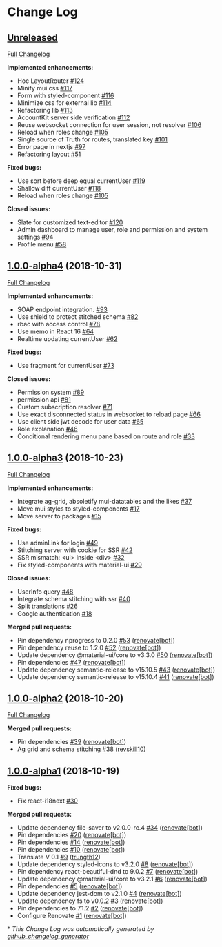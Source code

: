 # Change Log

## [Unreleased](https://github.com/revskill10/next-template/tree/HEAD)

[Full Changelog](https://github.com/revskill10/next-template/compare/1.0.0-alpha4...HEAD)

**Implemented enhancements:**

- Hoc LayoutRouter [\#124](https://github.com/revskill10/next-template/issues/124)
- Minify mui css [\#117](https://github.com/revskill10/next-template/issues/117)
- Form with styled-component [\#116](https://github.com/revskill10/next-template/issues/116)
- Minimize css for external lib [\#114](https://github.com/revskill10/next-template/issues/114)
- Refactoring lib [\#113](https://github.com/revskill10/next-template/issues/113)
- AccountKit server side verification [\#112](https://github.com/revskill10/next-template/issues/112)
- Reuse websocket connection for user session, not resolver [\#106](https://github.com/revskill10/next-template/issues/106)
- Reload when roles change [\#105](https://github.com/revskill10/next-template/issues/105)
- Single source of Truth for routes, translated key [\#101](https://github.com/revskill10/next-template/issues/101)
- Error page in nextjs [\#97](https://github.com/revskill10/next-template/issues/97)
- Refactoring layout [\#51](https://github.com/revskill10/next-template/issues/51)

**Fixed bugs:**

- Use sort before deep equal currentUser [\#119](https://github.com/revskill10/next-template/issues/119)
- Shallow diff currentUser [\#118](https://github.com/revskill10/next-template/issues/118)
- Reload when roles change [\#105](https://github.com/revskill10/next-template/issues/105)

**Closed issues:**

- Slate for customized text-editor [\#120](https://github.com/revskill10/next-template/issues/120)
- Admin dashboard to manage user, role and permission and system settings [\#94](https://github.com/revskill10/next-template/issues/94)
- Profile menu [\#58](https://github.com/revskill10/next-template/issues/58)

## [1.0.0-alpha4](https://github.com/revskill10/next-template/tree/1.0.0-alpha4) (2018-10-31)
[Full Changelog](https://github.com/revskill10/next-template/compare/1.0.0-alpha3...1.0.0-alpha4)

**Implemented enhancements:**

- SOAP endpoint integration. [\#93](https://github.com/revskill10/next-template/issues/93)
- Use shield to protect stitched schema [\#82](https://github.com/revskill10/next-template/issues/82)
- rbac with access control [\#78](https://github.com/revskill10/next-template/issues/78)
- Use memo in React 16 [\#64](https://github.com/revskill10/next-template/issues/64)
- Realtime updating currentUser [\#62](https://github.com/revskill10/next-template/issues/62)

**Fixed bugs:**

- Use fragment for currentUser [\#73](https://github.com/revskill10/next-template/issues/73)

**Closed issues:**

- Permission system [\#89](https://github.com/revskill10/next-template/issues/89)
- permission api [\#81](https://github.com/revskill10/next-template/issues/81)
- Custom subscription resolver [\#71](https://github.com/revskill10/next-template/issues/71)
- Use exact disconnected status in websocket to reload page [\#66](https://github.com/revskill10/next-template/issues/66)
- Use client side jwt decode for user data [\#65](https://github.com/revskill10/next-template/issues/65)
- Role explanation [\#46](https://github.com/revskill10/next-template/issues/46)
- Conditional rendering menu pane based on route and role [\#33](https://github.com/revskill10/next-template/issues/33)

## [1.0.0-alpha3](https://github.com/revskill10/next-template/tree/1.0.0-alpha3) (2018-10-23)
[Full Changelog](https://github.com/revskill10/next-template/compare/1.0.0-alpha2...1.0.0-alpha3)

**Implemented enhancements:**

- Integrate ag-grid, absoletify mui-datatables and the likes [\#37](https://github.com/revskill10/next-template/issues/37)
- Move mui styles to styled-components [\#17](https://github.com/revskill10/next-template/issues/17)
- Move server to packages [\#15](https://github.com/revskill10/next-template/issues/15)

**Fixed bugs:**

- Use adminLink for login [\#49](https://github.com/revskill10/next-template/issues/49)
- Stitching server with cookie for SSR [\#42](https://github.com/revskill10/next-template/issues/42)
- SSR mismatch: \<ul\> inside \<div\> [\#32](https://github.com/revskill10/next-template/issues/32)
- Fix styled-components with material-ui [\#29](https://github.com/revskill10/next-template/issues/29)

**Closed issues:**

- UserInfo query [\#48](https://github.com/revskill10/next-template/issues/48)
- Integrate schema stitching with ssr [\#40](https://github.com/revskill10/next-template/issues/40)
- Split translations [\#26](https://github.com/revskill10/next-template/issues/26)
- Google authentication [\#18](https://github.com/revskill10/next-template/issues/18)

**Merged pull requests:**

- Pin dependency nprogress to 0.2.0 [\#53](https://github.com/revskill10/next-template/pull/53) ([renovate[bot]](https://github.com/apps/renovate))
- Pin dependency reuse to 1.2.0 [\#52](https://github.com/revskill10/next-template/pull/52) ([renovate[bot]](https://github.com/apps/renovate))
- Update dependency @material-ui/core to v3.3.0 [\#50](https://github.com/revskill10/next-template/pull/50) ([renovate[bot]](https://github.com/apps/renovate))
- Pin dependencies [\#47](https://github.com/revskill10/next-template/pull/47) ([renovate[bot]](https://github.com/apps/renovate))
- Update dependency semantic-release to v15.10.5 [\#43](https://github.com/revskill10/next-template/pull/43) ([renovate[bot]](https://github.com/apps/renovate))
- Update dependency semantic-release to v15.10.4 [\#41](https://github.com/revskill10/next-template/pull/41) ([renovate[bot]](https://github.com/apps/renovate))

## [1.0.0-alpha2](https://github.com/revskill10/next-template/tree/1.0.0-alpha2) (2018-10-20)
[Full Changelog](https://github.com/revskill10/next-template/compare/1.0.0-alpha1...1.0.0-alpha2)

**Merged pull requests:**

- Pin dependencies [\#39](https://github.com/revskill10/next-template/pull/39) ([renovate[bot]](https://github.com/apps/renovate))
- Ag grid and schema stitching [\#38](https://github.com/revskill10/next-template/pull/38) ([revskill10](https://github.com/revskill10))

## [1.0.0-alpha1](https://github.com/revskill10/next-template/tree/1.0.0-alpha1) (2018-10-19)
**Fixed bugs:**

- Fix react-i18next [\#30](https://github.com/revskill10/next-template/issues/30)

**Merged pull requests:**

- Update dependency file-saver to v2.0.0-rc.4 [\#34](https://github.com/revskill10/next-template/pull/34) ([renovate[bot]](https://github.com/apps/renovate))
- Pin dependencies [\#20](https://github.com/revskill10/next-template/pull/20) ([renovate[bot]](https://github.com/apps/renovate))
- Pin dependencies [\#14](https://github.com/revskill10/next-template/pull/14) ([renovate[bot]](https://github.com/apps/renovate))
- Pin dependencies [\#10](https://github.com/revskill10/next-template/pull/10) ([renovate[bot]](https://github.com/apps/renovate))
- Translate V 0.1 [\#9](https://github.com/revskill10/next-template/pull/9) ([trungth12](https://github.com/trungth12))
- Update dependency styled-icons to v3.2.0 [\#8](https://github.com/revskill10/next-template/pull/8) ([renovate[bot]](https://github.com/apps/renovate))
- Pin dependency react-beautiful-dnd to 9.0.2 [\#7](https://github.com/revskill10/next-template/pull/7) ([renovate[bot]](https://github.com/apps/renovate))
- Update dependency @material-ui/core to v3.2.1 [\#6](https://github.com/revskill10/next-template/pull/6) ([renovate[bot]](https://github.com/apps/renovate))
- Pin dependencies [\#5](https://github.com/revskill10/next-template/pull/5) ([renovate[bot]](https://github.com/apps/renovate))
- Update dependency jest-dom to v2.1.0 [\#4](https://github.com/revskill10/next-template/pull/4) ([renovate[bot]](https://github.com/apps/renovate))
- Update dependency fs to v0.0.2 [\#3](https://github.com/revskill10/next-template/pull/3) ([renovate[bot]](https://github.com/apps/renovate))
- Pin dependencies to 7.1.2 [\#2](https://github.com/revskill10/next-template/pull/2) ([renovate[bot]](https://github.com/apps/renovate))
- Configure Renovate [\#1](https://github.com/revskill10/next-template/pull/1) ([renovate[bot]](https://github.com/apps/renovate))



\* *This Change Log was automatically generated by [github_changelog_generator](https://github.com/skywinder/Github-Changelog-Generator)*